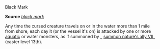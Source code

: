 Black Mark

**Source** [_black mark_](advancedRaceGuide/coreRaces/humans.md#_black-mark)

Any time the cursed creature travels on or in the water more than 1 mile from shore, each day it (or the vessel it's on) is attacked by one or more [aquatic](monsters/creatureTypes.md#_aquatic-subtype) or water monsters, as if summoned by _ [summon nature's ally VII](spells/summonNatureSAlly.md#_summon-nature-s-ally-vii)_ (caster level 13th).

